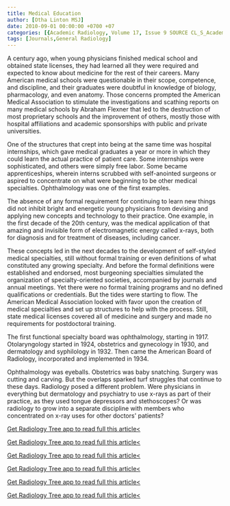 ```yaml
---
title: Medical Education
author: [Otha Linton MSJ]
date: 2010-09-01 00:00:00 +0700 +07
categories: [{Academic Radiology, Volume 17, Issue 9 SOURCE CL_S_AcademicRadiologyVolume17Issue9 1}]
tags: [Journals,General Radiology]
---
```

A century ago, when young physicians finished medical school and obtained state licenses, they had learned all they were required and expected to know about medicine for the rest of their careers. Many American medical schools were questionable in their scope, competence, and discipline, and their graduates were doubtful in knowledge of biology, pharmacology, and even anatomy. Those concerns prompted the American Medical Association to stimulate the investigations and scathing reports on many medical schools by Abraham Flexner that led to the destruction of most proprietary schools and the improvement of others, mostly those with hospital affiliations and academic sponsorships with public and private universities.

One of the structures that crept into being at the same time was hospital internships, which gave medical graduates a year or more in which they could learn the actual practice of patient care. Some internships were sophisticated, and others were simply free labor. Some became apprenticeships, wherein interns scrubbed with self-anointed surgeons or aspired to concentrate on what were beginning to be other medical specialties. Ophthalmology was one of the first examples.

The absence of any formal requirement for continuing to learn new things did not inhibit bright and energetic young physicians from devising and applying new concepts and technology to their practice. One example, in the first decade of the 20th century, was the medical application of that amazing and invisible form of electromagnetic energy called x-rays, both for diagnosis and for treatment of diseases, including cancer.

These concepts led in the next decades to the development of self-styled medical specialties, still without formal training or even definitions of what constituted any growing specialty. And before the formal definitions were established and endorsed, most burgeoning specialties simulated the organization of specialty-oriented societies, accompanied by journals and annual meetings. Yet there were no formal training programs and no defined qualifications or credentials. But the tides were starting to flow. The American Medical Association looked with favor upon the creation of medical specialties and set up structures to help with the process. Still, state medical licenses covered all of medicine and surgery and made no requirements for postdoctoral training.

The first functional specialty board was ophthalmology, starting in 1917. Otolaryngology started in 1924, obstetrics and gynecology in 1930, and dermatology and syphilology in 1932. Then came the American Board of Radiology, incorporated and implemented in 1934.

Ophthalmology was eyeballs. Obstetrics was baby snatching. Surgery was cutting and carving. But the overlaps sparked turf struggles that continue to these days. Radiology posed a different problem. Were physicians in everything but dermatology and psychiatry to use x-rays as part of their practice, as they used tongue depressors and stethoscopes? Or was radiology to grow into a separate discipline with members who concentrated on x-ray uses for other doctors' patients?

[Get Radiology Tree app to read full this article<](https://clinicalpub.com/app)

[Get Radiology Tree app to read full this article<](https://clinicalpub.com/app)

[Get Radiology Tree app to read full this article<](https://clinicalpub.com/app)

[Get Radiology Tree app to read full this article<](https://clinicalpub.com/app)

[Get Radiology Tree app to read full this article<](https://clinicalpub.com/app)

[Get Radiology Tree app to read full this article<](https://clinicalpub.com/app)